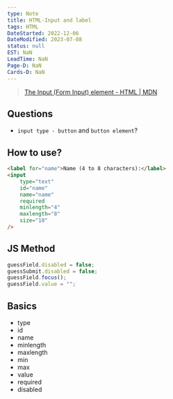 ```yaml
---
type: Note
title: HTML-Input and label
tags: HTML
DateStarted: 2022-12-06
DateModified: 2023-07-08
status: null
EST: NaN
LeadTime: NaN
Page-D: NaN
Cards-D: NaN
---
```


> [The Input (Form Input) element - HTML | MDN](https://developer.mozilla.org/en-US/docs/Web/HTML/Element/input)

## Questions

- `input type - button` and `button element`?

## How to use?

```html
<label for="name">Name (4 to 8 characters):</label>
<input
	type="text"
	id="name"
	name="name"
	required
	minlength="4"
	maxlength="8"
	size="10"
/>
```

## JS Method

```js
guessField.disabled = false;
guessSubmit.disabled = false;
guessField.focus();
guessField.value = "";
```

## Basics

- type
- id
- name
- minlength
- maxlength
- min
- max
- value
- required
- disabled
